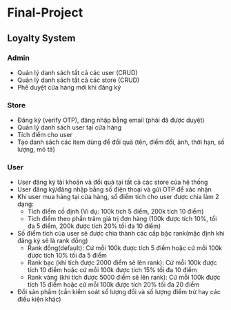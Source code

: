 # Final-Project

## Loyalty System

### Admin
+ Quản lý danh sách tất cả các user (CRUD)
+ Quản lý danh sách tất cả các store (CRUD)
+ Phê duyệt cửa hàng mới khi đăng ký
### Store
+ Đăng ký (verify OTP), đăng nhập bằng email (phải đã được duyệt)
+ Quản lý danh sách user tại cửa hàng
+ Tích điểm cho user
+ Tạo danh sách các item dùng để đổi quà (tên, điểm đổi, ảnh, thời hạn, số lượng, mô tả)
### User
+ User đăng ký tài khoản và đổi quà tại tất cả các store của hệ thống
+ User đăng ký/đăng nhập bằng số điện thoại và gửi OTP để xác nhận
+ Khi user mua hàng tại cửa hàng, số điểm tích cho user được chia làm 2 dạng:
    - Tích điểm cố định (Ví dụ: 100k tích 5 điểm, 200k tích 10 điểm)
    - Tích điểm theo phần trăm giá trị đơn hàng (100k được tích 10%, tối đa 5 điểm, 200k được tích 20% tối đa 10 điểm)
+ Số điểm tích của user sẽ được chia thành các cấp bậc rank(mặc định khi đăng ký sẽ là rank đồng)
    - Rank đồng(default): Cứ mỗi 100k được tích 5 điểm hoặc cứ mỗi 100k được tích 10% tối đa 5 điểm 
    - Rank bạc (khi tích được 2000 điểm sẽ lên rank): Cứ mỗi 100k được tích 10 điểm hoặc cứ mỗi 100k được tích 15% tối đa 10 điểm 
    - Rank vàng (khi tích được 5000 điểm sẽ lên rank): Cứ mỗi 100k được tích 15 điểm hoặc cứ mỗi 100k được tích 20% tối đa 20 điểm
+ Đổi sản phẩm (cần kiểm soát số lượng đổi và số lượng điểm trừ hay các điều kiện khác)
